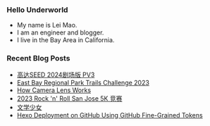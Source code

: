### Hello Underworld

- My name is Lei Mao.
- I am an engineer and blogger.
- I live in the Bay Area in California.


### Recent Blog Posts

<!-- BLOG-POST-LIST:START -->
- [高达SEED 2024剧场版 PV3](https://leimao.github.io/essay/Gundam-SEED-2024%E5%89%A7%E5%9C%BA%E7%89%88-PV3/)
- [East Bay Regional Park Trails Challenge 2023](https://leimao.github.io/essay/East-Bay-Regional-Park-Trails-Challenge-2023/)
- [How Camera Lens Works](https://leimao.github.io/blog/How-Camera-Lens-Works/)
- [2023 Rock &#39;n&#39; Roll San Jose 5K 竞赛](https://leimao.github.io/life/2023-Rock-n-Roll-San-Jose-5K/)
- [文学少女](https://leimao.github.io/essay/%E7%94%B7%E5%AD%90%E9%AB%98%E4%B8%AD%E7%94%9F%E7%9A%84%E6%97%A5%E5%B8%B8-%E6%96%87%E5%AD%A6%E5%B0%91%E5%A5%B3/)
- [Hexo Deployment on GitHub Using GitHub Fine-Grained Tokens](https://leimao.github.io/blog/Hexo-Deployment-GitHub-Fine-Grained-Tokens/)
<!-- BLOG-POST-LIST:END -->
